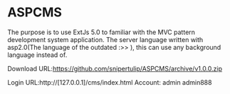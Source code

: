 # ASPCMS
The purpose is to use ExtJs 5.0 to familiar with the MVC pattern development system application.
The server language written with asp2.0(The language of the outdated :>> ), this can use any background language instead of.

Download URL:https://github.com/snipertulip/ASPCMS/archive/v1.0.0.zip

Login URL:http://[127.0.0.1]/cms/index.html
Account:
admin
admin888

